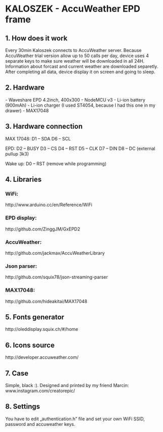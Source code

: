<H1>KALOSZEK - AccuWeather EPD frame</H1> 

<H2>1.	How does it work</H2>
Every 30min Kaloszek connects to AccuWeather server. Because AccuWeather trial version allow up to 50 calls per day, device uses 4 separate keys to make sure weather will be downloaded in all 24H. Information about forcast and current weather are downloaded separetly. After completing all data, device display it on screen and going to sleep.

<H2>2.	Hardware </H2>
- Waveshare EPD  4.2inch, 400x300
- NodeMCU v3
- Li-ion battery (900mAh)
- Li-ion charger (I used ST4054, because I had this one in my drawer)
- MAX17048

<H2>3.	Hardware connection </H2>
MAX 17048:
D1 – SDA
D6 – SCL

EPD:
D2 – BUSY
D3 – CS
D4 – RST
D5 – CLK
D7 – DIN
D8 – DC (external pullup 3k3)

Wake up:
D0 – RST (remove while programming)

<H2>4.	Libraries</H2>
<H3>  WiFi:</H3>
http://www.arduino.cc/en/Reference/WiFi
<H3>  EPD display:</H3>
http://github.com/ZinggJM/GxEPD2
<H3>  AccuWeather:</H3>
http://github.com/jackmax/AccuWeatherLibrary
<H3>  Json parser:</H3>
http://github.com/squix78/json-streaming-parser
<H3>  MAX17048:</H3>
http://github.com/hideakitai/MAX17048

<H2>5.	Fonts generator</H2>
http://oleddisplay.squix.ch/#/home

<H2>6.	Icons source</H2>
http://developer.accuweather.com/

<H2>7.	Case</H2>
Simple, black :). Designed and printed by my friend Marcin:
www.instagram.com/creatorepic/

<H2>8.	Settings</H2>

You have to edit „authentication.h” file and set your own WiFi SSID, password and accuweather keys. 

